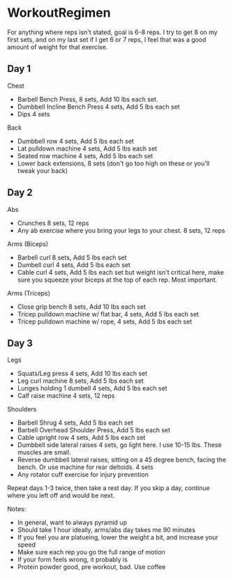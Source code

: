 # WorkoutRegimen

For anything where reps isn't stated, goal is 6-8 reps. I try to get 8 on my first sets, and on my last set if I get 6 or 7 reps, I feel that was a good amount of weight for that exercise.

## Day 1
Chest
* Barbell Bench Press, 8 sets, Add 10 lbs each set.
* Dumbbell Incline Bench Press 4 sets, Add 5 lbs each set
* Dips 4 sets

Back
* Dumbbell row 4 sets, Add 5 lbs each set
* Lat pulldown machine 4 sets, Add 5 lbs each set
* Seated row machine 4 sets, Add 5 lbs each set
* Lower back extensions, 8 sets (don't go too high on these or you'll tweak your back)

## Day 2
Abs
* Crunches 8 sets, 12 reps
* Any ab exercise where you bring your legs to your chest. 8 sets, 12 reps

Arms (Biceps)
* Barbell curl 8 sets, Add 5 lbs each set
* Dumbell curl 4 sets, Add 5 lbs each set
* Cable curl 4 sets, Add 5 lbs each set but weight isn't critical here, make sure you squeeze your biceps at the top of each rep. Most important.

Arms (Triceps)
* Close grip bench 8 sets, Add 10 lbs each set
* Tricep pulldown machine w/ flat bar, 4 sets, Add 5 lbs each set
* Tricep pulldown machine w/ rope, 4 sets, Add 5 lbs each set

## Day 3
Legs
* Squats/Leg press 4 sets, Add 10 lbs each set
* Leg curl machine 8 sets, Add 5 lbs each set
* Lunges holding 1 dumbell 4 sets, Add 5 lbs each set
* Calf raise machine 4 sets, 12 reps

Shoulders
* Barbell Shrug 4 sets, Add 5 lbs each set
* Barbell Overhead Shoulder Press, Add 5 lbs each set
* Cable upright row 4 sets, Add 5 lbs each set
* Dumbbell side lateral raises 4 sets, go light here. I use 10-15 lbs. These muscles are small.
* Reverse dumbbell lateral raises, sitting on a 45 degree bench, facing the bench. Or use machine for rear deltoids. 4 sets
* Any rotator cuff exercise for injury prevention

Repeat days 1-3 twice, then take a rest day. If you skip a day, continue where you left off and would be next. 

Notes:
* In general, want to always pyramid up
* Should take 1 hour ideally, arms/abs day takes me 90 minutes
* If you feel you are platueing, lower the weight a bit, and increase your speed
* Make sure each rep you go the full range of motion
* If your form feels wrong, it probably is
* Protein powder good, pre workout, bad. Use coffee 



